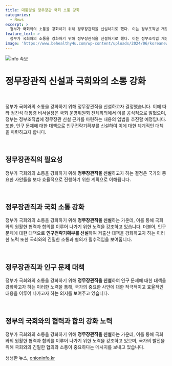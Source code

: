 ```yaml
---
title: 대통령실 정무장관 국회 소통 강화
categories:
  - News
excerpt: >
  정부가 국회와의 소통을 강화하기 위해 정무장관직을 신설하기로 했다. 이는 정부조직법 개정을 통해 이루어질 예정이며, 이와 함께 인구저출생 문제 해결을 위해 인구전략기획부를 신설하여 대응할 예정이다. 정부는 국회와의 긴밀한 협력을 강조하며 이에 따른 입법과 예산 논의를 이끌어 나갈 계획이다.
feature_text: >
  정부가 국회와의 소통을 강화하기 위해 정무장관직을 신설하기로 했다. 이는 정부조직법 개정을 통해 이루어질 예정이며, 이와 함께 인구저출생 문제 해결을 위해 인구전략기획부를 신설하여 대응할 예정이다. 정부는 국회와의 긴밀한 협력을 강조하며 이에 따른 입법과 예산 논의를 이끌어 나갈 계획이다.
image: 'https://www.behealthy4u.com/wp-content/uploads/2024/06/koreanews.jpg'
---
```


<p><img src="https://www.behealthy4u.com/wp-content/uploads/2024/06/koreanews.jpg" alt="info 속보" /></p>

<h1>정무장관직 신설과 국회와의 소통 강화</h1>

<p data-ke-size="size16">&nbsp;</p>

<p>정부가 국회와의 소통을 강화하기 위해 정무장관직을 신설하고자 결정했습니다. 이에 따라 정진석 대통령 비서실장은 국회 운영위원회 전체회의에서 이를 공식적으로 밝혔으며, 정부는 정부조직법에 정무장관 신설 근거를 마련하는 내용의 입법을 추진할 예정입니다. 또한, 인구 문제에 대한 대책으로 인구전략기획부를 신설하여 이에 대한 체계적인 대책을 마련하고자 합니다. </p>

<p data-ke-size="size16">&nbsp;</p>

<h2 data-ke-size="size26">정무장관직의 필요성</h2>

<p>정부가 국회와의 소통을 강화하기 위해 <b>정무장관직을 신설</b>하고자 하는 결정은 국가의 중요한 사안들을 보다 효율적으로 진행하기 위한 계획으로 이해됩니다.</p>

<p data-ke-size="size16">&nbsp;</p>

<h2 data-ke-size="size26">정무장관직과 국회 소통 강화</h2>

<p>정부가 국회와의 소통을 강화하기 위해 <b>정무장관직을 신설</b>하는 가운데, 이를 통해 국회와의 원활한 협력과 합의를 이루어 나가기 위한 노력을 강조하고 있습니다. 더불어, 인구문제에 대한 대책으로 <b>인구전략기획부를 신설</b>하여 저출산 대책을 강화하고자 하는 이러한 노력 또한 국회와의 긴밀한 소통과 협의가 필수적임을 보여줍니다.</p>

<p data-ke-size="size16">&nbsp;</p>

<h2 data-ke-size="size26">정무장관직과 인구 문제 대책</h2>

<p>정부가 국회와의 소통을 강화하기 위해 <b>정무장관직을 신설</b>하여 인구 문제에 대한 대책을 강화하고자 하는 이러한 노력을 통해, 국가의 중요한 사안에 대한 적극적이고 효율적인 대응을 이루어 나가고자 하는 의지를 보여주고 있습니다.</p>

<p data-ke-size="size16">&nbsp;</p>

<h2 data-ke-size="size26">정부의 국회와의 협력과 합의 강화 노력</h2>

<p>정부가 국회와의 소통을 강화하기 위해 <b>정무장관직을 신설</b>하는 가운데, 이를 통해 국회와의 원활한 협력과 합의를 이루어 나가기 위한 노력을 강조하고 있으며, 국가의 발전을 위해 국회와의 긴밀한 협의와 소통이 중요하다는 메시지를 보내고 있습니다.</p>
생생한 뉴스, <a href="https://onioninfo.kr" rel="dofollow">onioninfo.kr</a>


